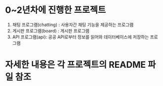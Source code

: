 # 0~2년차에 진행한 프로젝트
 1. 채팅 프로그램(chatting) : 사용자간 채팅 기능을 제공하는 프로그램
 2. 게시판 프로그램(board) : 게시판 프로그램
 3. API 프로그램(api): 공공 API로부터 정보를 읽어와 데이터베이스에 저장하는 프로그램

# 자세한 내용은 각 프로젝트의 README 파일 참조
   
    
